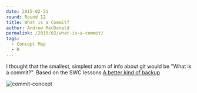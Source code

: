 ```yaml
---
date: 2015-02-21
round: Round 12
title: What is a Commit?
author: Andrew MacDonald
permalink: /2015/02/what-is-a-commit/
tags:
  - Concept Map
  - R
---
```

I thought that the smallest, simplest atom of info about git would be "What is a commit?". 
Based on the SWC lessons [A better kind of backup](http://swcarpentry.github.io/git-novice/01-backup.html)

![commit-concept](https://i.imgur.com/zpQ8ZEd.jpg)